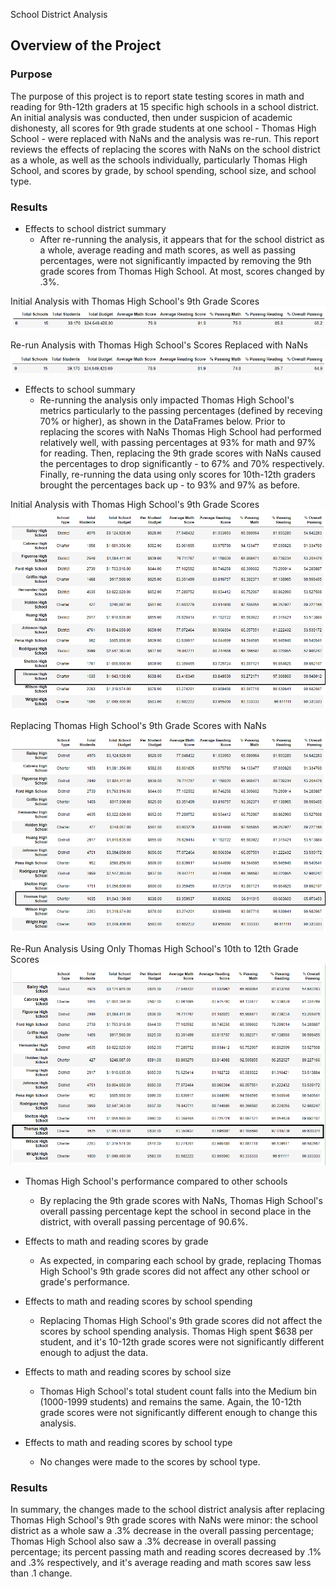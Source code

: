 School District Analysis
## Overview of the Project
### Purpose
The purpose of this project is to report state testing scores in math and reading for 9th-12th graders at 15 specific high schools in a school district. An initial analysis was conducted, then under suspicion of academic dishonesty, all scores for 9th grade students at one school - Thomas High School - were replaced with NaNs and the analysis was re-run. This report reviews the effects of replacing the scores with NaNs on the school district as a whole, as well as the schools individually, particularly Thomas High School, and scores by grade, by school spending, school size, and school type. 

### Results
- Effects to school district summary
  - After re-running the analysis, it appears that for the school district as a whole, average reading and math scores, as well as passing percentages, were not significantly impacted by removing the 9th grade scores from Thomas High School. At most, scores changed by .3%. 

Initial Analysis with Thomas High School's 9th Grade Scores
![School_District_with_THS](https://github.com/nikkiheaston/School_District_Analysis/blob/main/Resources/District_Summary_with_THS9th.PNG)


Re-run Analysis with Thomas High School's Scores Replaced with NaNs
![School_District_without_THS](https://github.com/nikkiheaston/School_District_Analysis/blob/main/Resources/District_Summary_without_THS9th.PNG)

- Effects to school summary
  - Re-running the analysis only impacted Thomas High School's metrics particularly to the passing percentages (defined by receving 70% or higher), as shown in the DataFrames below. Prior to replacing the scores with NaNs Thomas High School had performed relatively well, with passing percentages at 93% for math and 97% for reading. Then, replacing the 9th grade scores with NaNs caused the percentages to drop significantly - to 67% and 70% respectively. Finally, re-running the data using only scores for 10th-12th graders brought the percentages back up - to 93% and 97% as before.
 
 Initial Analysis with Thomas High School's 9th Grade Scores
 ![THS_with_9th_scores](https://github.com/nikkiheaston/School_District_Analysis/blob/main/Resources/Per_school_summary_THS_included.PNG)
 
 Replacing Thomas High School's 9th Grade Scores with NaNs
 ![THS_replace_NaNs](https://github.com/nikkiheaston/School_District_Analysis/blob/main/Resources/Per_school_summary_THS_excluded.PNG)
 
 Re-Run Analysis Using Only Thomas High School's 10th to 12th Grade Scores
 ![THS_10th_to_12th](https://github.com/nikkiheaston/School_District_Analysis/blob/main/Resources/Per_school_summary_final.png)
 
 - Thomas High School's performance compared to other schools 
    - By replacing the 9th grade scores with NaNs, Thomas High School's overall passing percentage kept the school in second place in the district, with overall passing percentage of 90.6%.

- Effects to math and reading scores by grade
  - As expected, in comparing each school by grade, replacing Thomas High School's 9th grade scores did not affect any other school or grade's performance.

- Effects to math and reading scores by school spending
  - Replacing Thomas High School's 9th grade scores did not affect the scores by school spending analysis. Thomas High spent $638 per student, and it's 10-12th grade scores were not significantly different enough to adjust the data.  
 
- Effects to math and reading scores by school size
  - Thomas High School's total student count falls into the Medium bin (1000-1999 students) and remains the same. Again, the 10-12th grade scores were not significantly different enough to change this analysis. 
 
- Effects to math and reading scores by school type
  - No changes were made to the scores by school type. 

### Results
In summary, the changes made to the school district analysis after replacing Thomas High School's 9th grade scores with NaNs were minor: the school district as a whole saw a .3% decrease in the overall passing percentage; Thomas High School also saw a .3% decrease in overall passing percentage; its percent passing math and reading scores decreased by .1% and .3% respectively, and it's average reading and math scores saw less than .1 change. 
